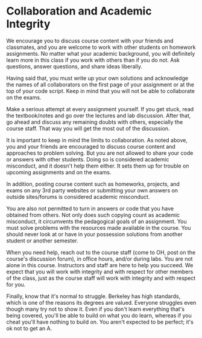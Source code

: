 # Collaboration and Academic Integrity

We encourage you to discuss course content with your friends and classmates, and you are welcome to work with other students on homework assignments. No matter what your academic background, you will definitely learn more in this class if you work with others than if you do not. Ask questions, answer questions, and share ideas liberally.

Having said that, you must write up your own solutions and acknowledge the names of all collaborators
on the first page of your assignment or at the top of your code script. Keep in mind that you will not be able to collaborate on the exams.

Make a serious attempt at every assignment yourself. If you get stuck, read the textbook/notes and go over the lectures and lab discussion. After that, go ahead and discuss any remaining doubts with others, especially the course staff. That way you will get the most out of the discussion. 

It is important to keep in mind the limits to collaboration. As noted above, you and your friends are encouraged to discuss course content and approaches to problem solving. But you are not allowed to share your code or answers with other students. Doing so is considered academic misconduct, and it doesn't help them either. It sets them up for trouble on upcoming assignments and on the exams.

In addition, posting course content such as homeworks, projects, and exams on any 3rd party websites or submitting your own answers on outside sites/forums is considered academic misconduct.

You are also not permitted to turn in answers or code that you have obtained from others. Not only does such copying count as academic misconduct, it circumvents the pedagogical goals of an assignment. You must solve problems with the resources made available in the course. You should never look at or have in your possession solutions from another student or another semester.

When you need help, reach out to the course staff (come to OH, post on the course's discussion forum), in office hours, and/or during labs. You are not alone in this course. Instructors and staff are here to help you succeed. We expect that you will work with integrity and with respect for other members of the class, just as the course staff will work with integrity and with respect for you.

Finally, know that it's normal to struggle. Berkeley has high standards, which is one of the reasons its degrees are valued. Everyone struggles even though many try not to show it. Even if you don't learn everything that's being covered, you'll be able to build on what you do learn, whereas if you cheat you'll have nothing to build on. You aren't expected to be perfect; it's ok not to get an A.
